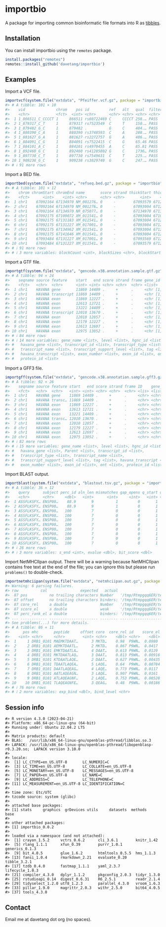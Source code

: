 
<!-- README.md is generated from README.Rmd. Please edit that file -->

# importbio

<!-- badges: start -->
<!-- badges: end -->

A package for importing common bioinformatic file formats into R as
[tibbles](https://r4ds.had.co.nz/tibbles.html).

## Installation

You can install importbio using the `remotes` package.

``` r
install.packages("remotes")
remotes::install_github('davetang/importbio')
```

## Examples

Import a VCF file.

``` r
importvcf(system.file("extdata", "Pfeiffer.vcf.gz", package = "importbio"))
#> # A tibble: 101 × 10
#>    vid              chrom    pos id         ref   alt   qual  filter info  type 
#>    <chr>            <fct>  <int> <chr>      <chr> <chr> <chr> <chr>  <chr> <chr>
#>  1 1_866511_C_CCCCT 1     866511 rs60722469 C     CCCCT 258.… PASS   AC=2… ins  
#>  2 1_879317_C_T     1     879317 rs7523549  C     T     150.… PASS   AC=1… snv  
#>  3 1_879482_G_C     1     879482 .          G     C     484.… PASS   AC=1… snv  
#>  4 1_880390_C_A     1     880390 rs3748593  C     A     288.… PASS   AC=1… snv  
#>  5 1_881627_G_A     1     881627 rs2272757  G     A     486.… PASS   AC=1… snv  
#>  6 1_884091_C_G     1     884091 rs7522415  C     G     65.46 PASS   AC=1… snv  
#>  7 1_884101_A_C     1     884101 rs4970455  A     C     85.81 PASS   AC=1… snv  
#>  8 1_892460_G_C     1     892460 rs41285802 G     C     1736… PASS   AC=1… snv  
#>  9 1_897730_C_T     1     897730 rs7549631  C     T     225.… PASS   AC=1… snv  
#> 10 1_909238_G_C     1     909238 rs3829740  G     C     247.… PASS   AC=1… snv  
#> # ℹ 91 more rows
```

Import a BED file.

``` r
importbed(system.file("extdata", "refseq.bed.gz", package = "importbio"))
#> # A tibble: 101 × 12
#>    chrom chromStart chromEnd name       score strand thickStart thickEnd itemRgb
#>    <fct>      <int>    <int> <chr>      <chr> <chr>       <int>    <int> <chr>  
#>  1 chr1    67092164 67134970 NM_001276… 0     -        67093579 67127240 0      
#>  2 chr1    67092164 67134970 NM_001276… 0     -        67093004 67127240 0      
#>  3 chr1    67092164 67134970 NR_075077… 0     -        67134970 67134970 0      
#>  4 chr1    67092175 67109072 XM_011541… 0     -        67093004 67103382 0      
#>  5 chr1    67092175 67131183 XM_011541… 0     -        67093004 67127240 0      
#>  6 chr1    67092175 67131227 XM_017001… 0     -        67093004 67127240 0      
#>  7 chr1    67092175 67134962 XM_011541… 0     -        67093004 67127240 0      
#>  8 chr1    67092175 67141646 XM_011541… 0     -        67093004 67127240 0      
#>  9 chr1    67093484 67131227 XM_017001… 0     -        67093569 67127240 0      
#> 10 chr1    67093484 67131227 XM_011541… 0     -        67093579 67127240 0      
#> # ℹ 91 more rows
#> # ℹ 3 more variables: blockCount <int>, blockSizes <chr>, blockStarts <chr>
```

Import a GTF file.

``` r
importgtf(system.file("extdata", "gencode.v38.annotation.sample.gtf.gz", package = "importbio"))
#> # A tibble: 94 × 24
#>    seqname source feature    start   end score strand frame gene_id   gene_type
#>    <fct>   <chr>  <chr>      <int> <int> <chr> <chr>  <chr> <list>    <list>   
#>  1 chr1    HAVANA gene       11869 14409 .     +      .     <chr [1]> <chr [1]>
#>  2 chr1    HAVANA transcript 11869 14409 .     +      .     <chr [1]> <chr [1]>
#>  3 chr1    HAVANA exon       11869 12227 .     +      .     <chr [1]> <chr [1]>
#>  4 chr1    HAVANA exon       12613 12721 .     +      .     <chr [1]> <chr [1]>
#>  5 chr1    HAVANA exon       13221 14409 .     +      .     <chr [1]> <chr [1]>
#>  6 chr1    HAVANA transcript 12010 13670 .     +      .     <chr [1]> <chr [1]>
#>  7 chr1    HAVANA exon       12010 12057 .     +      .     <chr [1]> <chr [1]>
#>  8 chr1    HAVANA exon       12179 12227 .     +      .     <chr [1]> <chr [1]>
#>  9 chr1    HAVANA exon       12613 12697 .     +      .     <chr [1]> <chr [1]>
#> 10 chr1    HAVANA exon       12975 13052 .     +      .     <chr [1]> <chr [1]>
#> # ℹ 84 more rows
#> # ℹ 14 more variables: gene_name <list>, level <list>, hgnc_id <list>,
#> #   havana_gene <list>, transcript_id <list>, transcript_type <list>,
#> #   transcript_name <list>, transcript_support_level <list>, tag <list>,
#> #   havana_transcript <list>, exon_number <list>, exon_id <list>, ont <list>,
#> #   protein_id <list>
```

Import a GFF3 file.

``` r
importgff(system.file("extdata", "gencode.v38.annotation.sample.gff3.gz", package = "importbio"))
#> # A tibble: 92 × 26
#>    seqname source feature start   end score strand frame ID    gene_id gene_type
#>    <fct>   <chr>  <chr>   <int> <int> <chr> <chr>  <chr> <lis> <list>  <list>   
#>  1 chr1    HAVANA gene    11869 14409 .     +      .     <chr> <chr>   <chr [1]>
#>  2 chr1    HAVANA transc… 11869 14409 .     +      .     <chr> <chr>   <chr [1]>
#>  3 chr1    HAVANA exon    11869 12227 .     +      .     <chr> <chr>   <chr [1]>
#>  4 chr1    HAVANA exon    12613 12721 .     +      .     <chr> <chr>   <chr [1]>
#>  5 chr1    HAVANA exon    13221 14409 .     +      .     <chr> <chr>   <chr [1]>
#>  6 chr1    HAVANA transc… 12010 13670 .     +      .     <chr> <chr>   <chr [1]>
#>  7 chr1    HAVANA exon    12010 12057 .     +      .     <chr> <chr>   <chr [1]>
#>  8 chr1    HAVANA exon    12179 12227 .     +      .     <chr> <chr>   <chr [1]>
#>  9 chr1    HAVANA exon    12613 12697 .     +      .     <chr> <chr>   <chr [1]>
#> 10 chr1    HAVANA exon    12975 13052 .     +      .     <chr> <chr>   <chr [1]>
#> # ℹ 82 more rows
#> # ℹ 15 more variables: gene_name <list>, level <list>, hgnc_id <list>,
#> #   havana_gene <list>, Parent <list>, transcript_id <list>,
#> #   transcript_type <list>, transcript_name <list>,
#> #   transcript_support_level <list>, tag <list>, havana_transcript <list>,
#> #   exon_number <list>, exon_id <list>, ont <list>, protein_id <list>
```

Import BLAST output.

``` r
importblast(system.file("extdata", "blastout.tsv.gz", package = "importbio"))
#> # A tibble: 36 × 12
#>    query      subject perc_id aln_len mismatches gap_opens q_start q_end s_start
#>    <chr>      <chr>     <dbl>   <int>      <int>     <int>   <int> <int>   <int>
#>  1 ASSFLKSFY… ENSP00…    88.9       9          1         0       1     9     710
#>  2 ASSFLKSFY… ENSP00…    88.9       9          1         0       1     9     710
#>  3 ASSFLKSFY… ENSP00…   100         7          0         0       1     7      58
#>  4 ASSFLKSFY… ENSP00…   100         7          0         0       1     7      58
#>  5 ASSFLKSFY… ENSP00…   100         7          0         0       1     7      58
#>  6 ASSFLKSFY… ENSP00…   100         7          0         0       1     7      58
#>  7 ASSFLKSFY… ENSP00…   100         7          0         0       1     7      58
#>  8 ASSFLKSFY… ENSP00…   100         7          0         0       1     7      58
#>  9 ASSFLKSFY… ENSP00…   100         7          0         0       1     7      58
#> 10 ASSFLKSFY… ENSP00…   100         7          0         0       1     7      58
#> # ℹ 26 more rows
#> # ℹ 3 more variables: s_end <int>, evalue <dbl>, bit_score <dbl>
```

Import NetMHCIIpan output. There will be a warning because NetMHCIIpan
contains free text at the end of the file; you can ignore this but
please run `problems()` to double-check.

``` r
importnetmhciipan(system.file("extdata", "netmhciipan.out.gz", package = "importbio"))
#> Warning: 6 parsing failures.
#> row          col               expected   actual                                                                            file
#>  87 pos          no trailing characters Number   '/tmp/Rtmpgqq6ER/temp_libpath400b1fe3dc11/importbio/extdata/netmhciipan.out.gz'
#>  87 offset       no trailing characters binders: '/tmp/Rtmpgqq6ER/temp_libpath400b1fe3dc11/importbio/extdata/netmhciipan.out.gz'
#>  87 core_rel     a double               Number   '/tmp/Rtmpgqq6ER/temp_libpath400b1fe3dc11/importbio/extdata/netmhciipan.out.gz'
#>  87 score_el     a double               weak     '/tmp/Rtmpgqq6ER/temp_libpath400b1fe3dc11/importbio/extdata/netmhciipan.out.gz'
#>  87 perc_rank_el a double               binders: '/tmp/Rtmpgqq6ER/temp_libpath400b1fe3dc11/importbio/extdata/netmhciipan.out.gz'
#> ... ............ ...................... ........ ...............................................................................
#> See problems(...) for more details.
#> # A tibble: 86 × 11
#>      pos mhc       peptide     offset core  core_rel id    score_el perc_rank_el
#>    <int> <chr>     <chr>        <int> <chr>    <dbl> <chr>    <dbl>        <dbl>
#>  1     1 DRB1_0101 MAEMKTDAAT…      3 MKTD…    0.98  P9WN…  0.0980          9.99
#>  2     2 DRB1_0101 AEMKTDAATL…      2 MKTD…    0.867 P9WN…  0.0417         16.0 
#>  3     3 DRB1_0101 EMKTDAATLA…      4 DAAT…    0.613 P9WN…  0.0129         28.5 
#>  4     4 DRB1_0101 MKTDAATLAQ…      3 DAAT…    0.813 P9WN…  0.00916        33.4 
#>  5     5 DRB1_0101 KTDAATLAQE…      2 DAAT…    0.627 P9WN…  0.00435        45.8 
#>  6     6 DRB1_0101 TDAATLAQEA…      5 LAQE…    0.64  P9WN…  0.00784        35.7 
#>  7     7 DRB1_0101 DAATLAQEAG…      4 LAQE…    0.773 P9WN…  0.0117         29.8 
#>  8     8 DRB1_0101 AATLAQEAGN…      3 LAQE…    0.907 P9WN…  0.0161         25.6 
#>  9     9 DRB1_0101 ATLAQEAGNF…      2 LAQE…    0.753 P9WN…  0.00528        42.3 
#> 10    10 DRB1_0101 TLAQEAGNFE…      3 QEAG…    0.48  P9WN…  0.00186        63.6 
#> # ℹ 76 more rows
#> # ℹ 2 more variables: exp_bind <dbl>, bind_level <chr>
```

## Session info

    #> R version 4.3.0 (2023-04-21)
    #> Platform: x86_64-pc-linux-gnu (64-bit)
    #> Running under: Ubuntu 22.04.2 LTS
    #> 
    #> Matrix products: default
    #> BLAS:   /usr/lib/x86_64-linux-gnu/openblas-pthread/libblas.so.3 
    #> LAPACK: /usr/lib/x86_64-linux-gnu/openblas-pthread/libopenblasp-r0.3.20.so;  LAPACK version 3.10.0
    #> 
    #> locale:
    #>  [1] LC_CTYPE=en_US.UTF-8       LC_NUMERIC=C              
    #>  [3] LC_TIME=en_US.UTF-8        LC_COLLATE=en_US.UTF-8    
    #>  [5] LC_MONETARY=en_US.UTF-8    LC_MESSAGES=en_US.UTF-8   
    #>  [7] LC_PAPER=en_US.UTF-8       LC_NAME=C                 
    #>  [9] LC_ADDRESS=C               LC_TELEPHONE=C            
    #> [11] LC_MEASUREMENT=en_US.UTF-8 LC_IDENTIFICATION=C       
    #> 
    #> time zone: Etc/UTC
    #> tzcode source: system (glibc)
    #> 
    #> attached base packages:
    #> [1] stats     graphics  grDevices utils     datasets  methods   base     
    #> 
    #> other attached packages:
    #> [1] importbio_0.0.2
    #> 
    #> loaded via a namespace (and not attached):
    #>  [1] crayon_1.5.2     vctrs_0.6.2      cli_3.6.1        knitr_1.42      
    #>  [5] rlang_1.1.1      xfun_0.39        purrr_1.0.1      generics_0.1.3  
    #>  [9] bit_4.0.5        glue_1.6.2       htmltools_0.5.5  hms_1.1.3       
    #> [13] fansi_1.0.4      rmarkdown_2.21   evaluate_0.20    tibble_3.2.1    
    #> [17] tzdb_0.4.0       fastmap_1.1.1    yaml_2.3.7       lifecycle_1.0.3 
    #> [21] compiler_4.3.0   dplyr_1.1.2      pkgconfig_2.0.3  tidyr_1.3.0     
    #> [25] rstudioapi_0.14  digest_0.6.31    R6_2.5.1         readr_2.1.4     
    #> [29] tidyselect_1.2.0 utf8_1.2.3       parallel_4.3.0   vroom_1.6.3     
    #> [33] pillar_1.9.0     magrittr_2.0.3   withr_2.5.0      bit64_4.0.5     
    #> [37] tools_4.3.0

## Contact

Email me at davetang dot org (no spaces).
